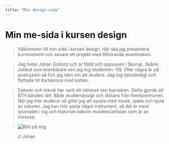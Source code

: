 ```yaml
---
title: "Min design-sida"
---
```

# Min me-sida i kursen design


> Välkommen till min sida i kursen design. Här ska jag presentera kursmoment och senare ett projekt med tillhörande examination.

> Jag heter Johan Gistorp och är född och uppvuxen i Skurup, Skåne. Jobbat som brevbärare sen jag tog studenten -09.
Efter några år på postcykeln så fick jag iden om att studera. Jag tog tjänstledigt och flyttade till Karlskrona med katten.

> Datorer och teknik har varit ett intresse sen barnsben. Detta gjorde att BTH kändes rätt. Både studiemässigt och distans från hemkommunen.
> När jag inte studerar så gillar jag att syssla med musik, spela och njuta av naturen.
Jag kan inte spela något instrument, så det är mest lyssnadet i sig och historian bakom musiken/artisten som är av intresse.

> ![Bild på mig](image/me.jpg?w=150)

> // Johan
